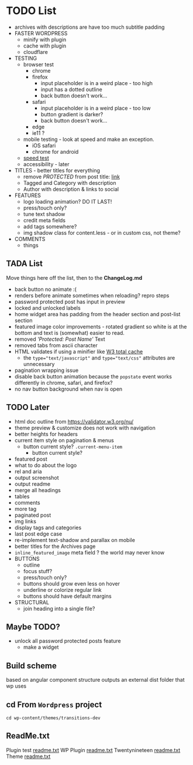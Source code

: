# TODO List
- archives with descriptions are have too much subtitle padding
- FASTER WORDPRESS
	- minify with plugin
	- cache with plugin
	- cloudflare
- TESTING
	- browser test
		- chrome
		- firefox
			- input placeholder is in a weird place - too high
			- input has a dotted outline
			- back button doesn't work...
		- safari
			- input placeholder is in a weird place - too low
			- button gradient is darker?
			- back button doesn't work...
		- edge
		- ie11 ?
	- mobile testing - look at speed and make an exception.
		- iOS safari
		- chrome for android
	- [speed test](https://developers.google.com/speed/pagespeed/insights/?url=https%3A%2F%2Fbradford.digital%2F)
	- accessibility - later
- TITLES - better titles for everything
	- remove _PROTECTED_ from post title: [link](https://www.templatemonster.com/help/wordpress-how-to-removechange-protected-prefix-for-password-protected-posts.html)
	- Tagged and Category with description
	- Author with description & links to social
- FEATURES
	- logo loading animation? DO IT LAST!
	- press/touch only?
	- tune text shadow
	- credit meta fields
	- add tags somewhere?
	- img shadow class for content.less - or in custom css, not theme?
- COMMENTS
	- things

## TADA List
Move things here off the list, then to the __ChangeLog.md__
- back button no animate :(
- renders before animate sometimes when reloading? repro steps
- password protected post has input in preview
- locked and unlocked labels
- home widget area has padding from the header section and post-list section
- featured image color improvements - rotated gradient so white is at the bottom and text is (somewhat) easier to read.
- removed _'Protected: Post Name'_ Text
- removed tabs from ascii character
- HTML validates if using a minifier like [W3 total cache](https://wordpress.org/plugins/w3-total-cache/)
	- the `type="text/javascript"` and `type="text/css"` attributes are unnecessary
- pagination wrapping issue
- disable back button animation because the `popstate` event works differently in chrome, safari, and firefox?
- no nav button background when nav is open


## TODO Later
- html doc outline from https://validator.w3.org/nu/
- theme preview & customize does not work with navigation
- better heights for headers
- current item style on pagination & menus
	- button current style? `.current-menu-item`
		- button current style? 
- featured post 
- what to do about the logo
- rel and aria
- output screenshot
- output readme
- merge all headings
- tables
- comments
- more tag
- paginated post
- img links
- display tags and categories
- last post edge case
- re-implement text-shadow and parallax on mobile
- better titles for the Archives page
- `inline_featured_image` meta field ? the world may never know
- BUTTONS
	- outline
	- focus stuff?
	- press/touch only?
	- buttons should grow even less on hover
	- underline or colorize regular link
	- buttons should have default margins
- STRUCTURAL
	- join heading into a single file?

## Maybe TODO?
- unlock all password protected posts feature
	- make a widget

## Build scheme
based on angular component structure
outputs an external dist folder that wp uses


## cd From `Wordpress` project
`cd wp-content/themes/transitions-dev`


## ReadMe.txt
Plugin test [readme.txt](https://generatewp.com/plugin-readme/?clone=test-plugin-readme-txt-file)
WP Plugin [readme.txt](https://wordpress.org/plugins/readme.txt)
Twentynineteen [readme.txt](https://github.com/WordPress/WordPress/blob/master/wp-content/themes/twentynineteen/readme.txt)
Theme [readme.txt](https://make.wordpress.org/themes/2015/04/29/a-revised-readme/)

